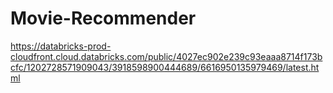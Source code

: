 # Movie-Recommender
https://databricks-prod-cloudfront.cloud.databricks.com/public/4027ec902e239c93eaaa8714f173bcfc/1202728571909043/3918598900444689/6616950135979469/latest.html
